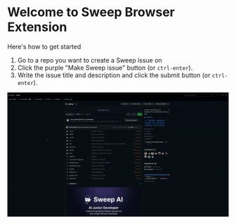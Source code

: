 # Welcome to Sweep Browser Extension

Here's how to get started

1. Go to a repo you want to create a Sweep issue on
2. Click the purple "Make Sweep issue" button (or `ctrl-enter`).
3. Write the issue title and description and click the submit button (or `ctrl-enter`).

![](sweep_extension_demo_video.gif)
